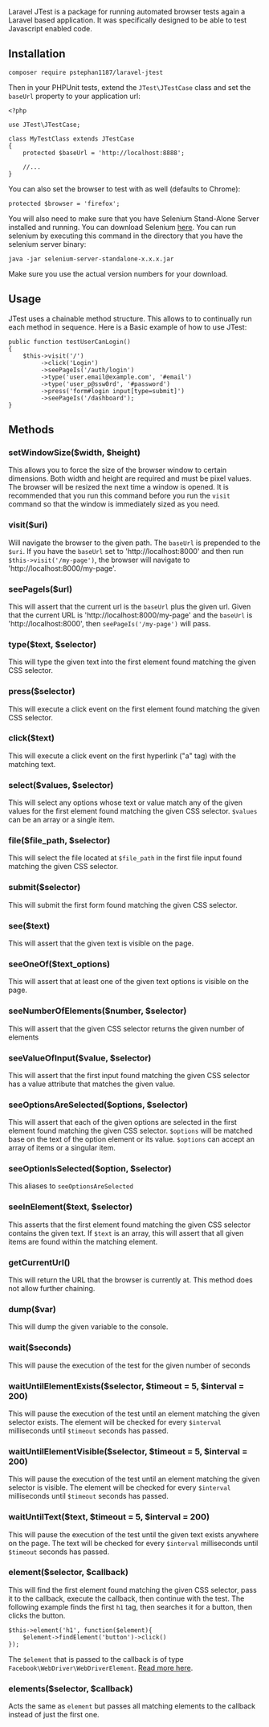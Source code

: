 Laravel JTest is a package for running automated browser tests again a Laravel based application. It was specifically designed to be able to test Javascript enabled code.

## Installation

```
composer require pstephan1187/laravel-jtest
```

Then in your PHPUnit tests, extend the `JTest\JTestCase` class and set the `baseUrl` property to your application url:

```
<?php

use JTest\JTestCase;

class MyTestClass extends JTestCase
{
	protected $baseUrl = 'http://localhost:8888';

	//...
}
```

You can also set the browser to test with as well (defaults to Chrome):

```
protected $browser = 'firefox';
```

You will also need to make sure that you have Selenium Stand-Alone Server installed and running. You can download Selenium [here](http://docs.seleniumhq.org/download/ "Download Selenium"). You can run selenium by executing this command in the directory that you have the selenium server binary:

```
java -jar selenium-server-standalone-x.x.x.jar
```

Make sure you use the actual version numbers for your download.

## Usage

JTest uses a chainable method structure. This allows to to continually run each method in sequence. Here is a Basic example of how to use JTest:

```
public function testUserCanLogin()
{
	$this->visit('/')
	     ->click('Login')
	     ->seePageIs('/auth/login')
	     ->type('user.email@example.com', '#email')
	     ->type('user_p@ssw0rd', '#password')
	     ->press('form#login input[type=submit]')
	     ->seePageIs('/dashboard');
}
```

## Methods

### setWindowSize($width, $height)

This allows you to force the size of the browser window to certain dimensions. Both width and height are required and must be pixel values. The browser will be resized the next time a window is opened. It is recommended that you run this command before you run the `visit` command so that the window is immediately sized as you need.

### visit($uri)

Will navigate the browser to the given path. The `baseUrl` is prepended to the `$uri`. If you have the `baseUrl` set to 'http://localhost:8000' and then run `$this->visit('/my-page')`, the browser will navigate to 'http://localhost:8000/my-page'.

### seePageIs($url)

This will assert that the current url is the `baseUrl` plus the given url. Given that the current URL is 'http://localhost:8000/my-page' and the `baseUrl` is 'http://localhost:8000', then `seePageIs('/my-page')` will pass.

### type($text, $selector)

This will type the given text into the first element found matching the given CSS selector.

### press($selector)

This will execute a click event on the first element found matching the given CSS selector.

### click($text)

This will execute a click event on the first hyperlink ("a" tag) with the matching text.

### select($values, $selector)

This will select any options whose text or value match any of the given values for the first element found matching the given CSS selector. `$values` can be an array or a single item.

### file($file_path, $selector)

This will select the file located at `$file_path` in the first file input found matching the given CSS selector.

### submit($selector)

This will submit the first form found matching the given CSS selector.

### see($text)

This will assert that the given text is visible on the page.

### seeOneOf($text_options)

This will assert that at least one of the given text options is visible on the page.

### seeNumberOfElements($number, $selector)

This will assert that the given CSS selector returns the given number of elements

### seeValueOfInput($value, $selector)

This will assert that the first input found matching the given CSS selector has a value attribute that matches the given value.

### seeOptionsAreSelected($options, $selector)

This will assert that each of the given options are selected in the first element found matching the given CSS selector. `$options` will be matched base on the text of the option element or its value. `$options` can accept an array of items or a singular item.

### seeOptionIsSelected($option, $selector)

This aliases to `seeOptionsAreSelected`

### seeInElement($text, $selector)

This asserts that the first element found matching the given CSS selector contains the given text. If `$text` is an array, this will assert that all given items are found within the matching element.

### getCurrentUrl()

This will return the URL that the browser is currently at. This method does not allow further chaining.

### dump($var)

This will dump the given variable to the console.

### wait($seconds)

This will pause the execution of the test for the given number of seconds

### waitUntilElementExists($selector, $timeout = 5, $interval = 200)

This will pause the execution of the test until an element matching the given selector exists. The element will be checked for every `$interval` milliseconds until `$timeout` seconds has passed.

### waitUntilElementVisible($selector, $timeout = 5, $interval = 200)

This will pause the execution of the test until an element matching the given selector is visible. The element will be checked for every `$interval` milliseconds until `$timeout` seconds has passed.

### waitUntilText($text, $timeout = 5, $interval = 200)

This will pause the execution of the test until the given text exists anywhere on the page. The text will be checked for every `$interval` milliseconds until `$timeout` seconds has passed.

### element($selector, $callback)

This will find the first element found matching the given CSS selector, pass it to the callback, execute the callback, then continue with the test. The following example finds the first `h1` tag, then searches it for a button, then clicks the button.

```
$this->element('h1', function($element){
	$element->findElement('button')->click()
});
```

The `$element` that is passed to the callback is of type `Facebook\WebDriver\WebDriverElement`. [Read more here](https://github.com/facebook/php-webdriver/blob/community/lib/Remote/RemoteWebElement.php "Facebook WebDriverElement class").

### elements($selector, $callback)

Acts the same as `element` but passes all matching elements to the callback instead of just the first one.